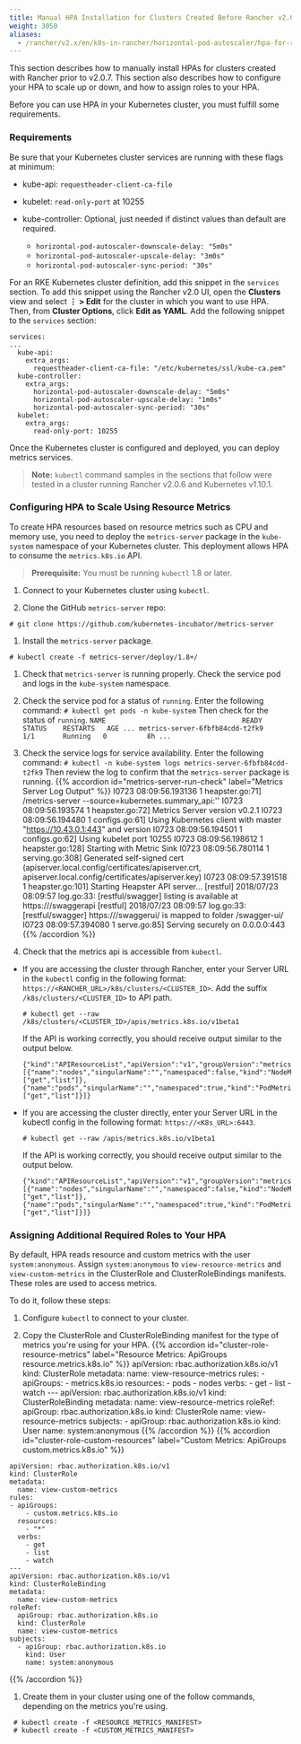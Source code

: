 ```yaml
---
title: Manual HPA Installation for Clusters Created Before Rancher v2.0.7
weight: 3050
aliases:
  - /rancher/v2.x/en/k8s-in-rancher/horizontal-pod-autoscaler/hpa-for-rancher-before-2_0_7
---
```


This section describes how to manually install HPAs for clusters created with Rancher prior to v2.0.7. This section also describes how to configure your HPA to scale up or down, and how to assign roles to your HPA.

Before you can use HPA in your Kubernetes cluster, you must fulfill some requirements.

### Requirements

Be sure that your Kubernetes cluster services are running with these flags at minimum:

- kube-api: `requestheader-client-ca-file`
- kubelet: `read-only-port` at 10255
- kube-controller: Optional, just needed if distinct values than default are required.

  - `horizontal-pod-autoscaler-downscale-delay: "5m0s"`
  - `horizontal-pod-autoscaler-upscale-delay: "3m0s"`
  - `horizontal-pod-autoscaler-sync-period: "30s"`

For an RKE Kubernetes cluster definition, add this snippet in the `services` section. To add this snippet using the Rancher v2.0 UI, open the **Clusters** view and select **&#8942; > Edit** for the cluster in which you want to use HPA. Then, from **Cluster Options**, click **Edit as YAML**. Add the following snippet to the `services` section:

```
services:
...
  kube-api:
    extra_args:
      requestheader-client-ca-file: "/etc/kubernetes/ssl/kube-ca.pem"
  kube-controller:
    extra_args:
      horizontal-pod-autoscaler-downscale-delay: "5m0s"
      horizontal-pod-autoscaler-upscale-delay: "1m0s"
      horizontal-pod-autoscaler-sync-period: "30s"
  kubelet:
    extra_args:
      read-only-port: 10255
```

Once the Kubernetes cluster is configured and deployed, you can deploy metrics services.

>**Note:** `kubectl` command samples in the sections that follow were tested in a cluster running Rancher v2.0.6 and Kubernetes v1.10.1.

### Configuring HPA to Scale Using Resource Metrics

To create HPA resources based on resource metrics such as CPU and memory use, you need to deploy the `metrics-server` package in the `kube-system` namespace of your Kubernetes cluster. This deployment allows HPA to consume the `metrics.k8s.io` API.

>**Prerequisite:** You must be running `kubectl` 1.8 or later.

1. Connect to your Kubernetes cluster using `kubectl`.

1. Clone the GitHub `metrics-server` repo:
  ```
  # git clone https://github.com/kubernetes-incubator/metrics-server
  ```

1. Install the `metrics-server` package.
  ```
  # kubectl create -f metrics-server/deploy/1.8+/
  ```

1. Check that `metrics-server` is running properly. Check the service pod and logs in the `kube-system` namespace.

  1. Check the service pod for a status of `running`. Enter the following command:
    ```
    # kubectl get pods -n kube-system
    ```
    Then check for the status of `running`.
    ```
    NAME                                  READY     STATUS    RESTARTS   AGE
    ...
    metrics-server-6fbfb84cdd-t2fk9       1/1       Running   0          8h
    ...
    ```
  1. Check the service logs for service availability. Enter the following command:
    ```
    # kubectl -n kube-system logs metrics-server-6fbfb84cdd-t2fk9
    ```
    Then review the log to confirm that the `metrics-server` package is running.
    {{% accordion id="metrics-server-run-check" label="Metrics Server Log Output" %}}
    I0723 08:09:56.193136       1 heapster.go:71] /metrics-server --source=kubernetes.summary_api:''
    I0723 08:09:56.193574       1 heapster.go:72] Metrics Server version v0.2.1
    I0723 08:09:56.194480       1 configs.go:61] Using Kubernetes client with master "https://10.43.0.1:443" and version
    I0723 08:09:56.194501       1 configs.go:62] Using kubelet port 10255
    I0723 08:09:56.198612       1 heapster.go:128] Starting with Metric Sink
    I0723 08:09:56.780114       1 serving.go:308] Generated self-signed cert (apiserver.local.config/certificates/apiserver.crt, apiserver.local.config/certificates/apiserver.key)
    I0723 08:09:57.391518       1 heapster.go:101] Starting Heapster API server...
    [restful] 2018/07/23 08:09:57 log.go:33: [restful/swagger] listing is available at https:///swaggerapi
    [restful] 2018/07/23 08:09:57 log.go:33: [restful/swagger] https:///swaggerui/ is mapped to folder /swagger-ui/
    I0723 08:09:57.394080       1 serve.go:85] Serving securely on 0.0.0.0:443
    {{% /accordion %}}


1. Check that the metrics api is accessible from `kubectl`.


  - If you are accessing the cluster through Rancher, enter your Server URL in the `kubectl` config in the following format: `https://<RANCHER_URL>/k8s/clusters/<CLUSTER_ID>`. Add the suffix `/k8s/clusters/<CLUSTER_ID>` to API path.
    ```
    # kubectl get --raw /k8s/clusters/<CLUSTER_ID>/apis/metrics.k8s.io/v1beta1
    ```
    If the API is working correctly, you should receive output similar to the output below.
    ```
    {"kind":"APIResourceList","apiVersion":"v1","groupVersion":"metrics.k8s.io/v1beta1","resources":[{"name":"nodes","singularName":"","namespaced":false,"kind":"NodeMetrics","verbs":["get","list"]},{"name":"pods","singularName":"","namespaced":true,"kind":"PodMetrics","verbs":["get","list"]}]}
    ```

  - If you are accessing the cluster directly, enter your Server URL in the kubectl config in the following format: `https://<K8s_URL>:6443`.
    ```
    # kubectl get --raw /apis/metrics.k8s.io/v1beta1
    ```
    If the API is working correctly, you should receive output similar to the output below.
    ```
    {"kind":"APIResourceList","apiVersion":"v1","groupVersion":"metrics.k8s.io/v1beta1","resources":[{"name":"nodes","singularName":"","namespaced":false,"kind":"NodeMetrics","verbs":["get","list"]},{"name":"pods","singularName":"","namespaced":true,"kind":"PodMetrics","verbs":["get","list"]}]}
    ```

### Assigning Additional Required Roles to Your HPA

By default, HPA reads resource and custom metrics with the user `system:anonymous`. Assign `system:anonymous` to `view-resource-metrics` and `view-custom-metrics` in the ClusterRole and ClusterRoleBindings manifests. These roles are used to access metrics.

To do it, follow these steps:

1. Configure `kubectl` to connect to your cluster.

1. Copy the ClusterRole and ClusterRoleBinding manifest for the type of metrics you're using for your HPA.
  {{% accordion id="cluster-role-resource-metrics" label="Resource Metrics: ApiGroups resource.metrics.k8s.io" %}}
        apiVersion: rbac.authorization.k8s.io/v1
        kind: ClusterRole
        metadata:
          name: view-resource-metrics
        rules:
        - apiGroups:
            - metrics.k8s.io
          resources:
            - pods
            - nodes
          verbs:
            - get
            - list
            - watch
        ---
        apiVersion: rbac.authorization.k8s.io/v1
        kind: ClusterRoleBinding
        metadata:
          name: view-resource-metrics
        roleRef:
          apiGroup: rbac.authorization.k8s.io
          kind: ClusterRole
          name: view-resource-metrics
        subjects:
          - apiGroup: rbac.authorization.k8s.io
            kind: User
            name: system:anonymous
    {{% /accordion %}}
{{% accordion id="cluster-role-custom-resources" label="Custom Metrics: ApiGroups custom.metrics.k8s.io" %}}

  ```
  apiVersion: rbac.authorization.k8s.io/v1
  kind: ClusterRole
  metadata:
    name: view-custom-metrics
  rules:
  - apiGroups:
      - custom.metrics.k8s.io
    resources:
      - "*"
    verbs:
      - get
      - list
      - watch
  ---
  apiVersion: rbac.authorization.k8s.io/v1
  kind: ClusterRoleBinding
  metadata:
    name: view-custom-metrics
  roleRef:
    apiGroup: rbac.authorization.k8s.io
    kind: ClusterRole
    name: view-custom-metrics
  subjects:
    - apiGroup: rbac.authorization.k8s.io
      kind: User
      name: system:anonymous
  ```
{{% /accordion %}}
1. Create them in your cluster using one of the follow commands, depending on the metrics you're using.
 ```
  # kubectl create -f <RESOURCE_METRICS_MANIFEST>
  # kubectl create -f <CUSTOM_METRICS_MANIFEST>
  ```
